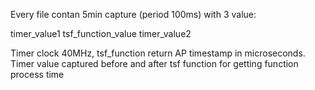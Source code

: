Every file contan 5min capture (period 100ms) with 3 value:

timer_value1	tsf_function_value	timer_value2

Timer clock 40MHz, tsf_function return AP timestamp in microseconds. Timer value captured before and after tsf function for getting function process time